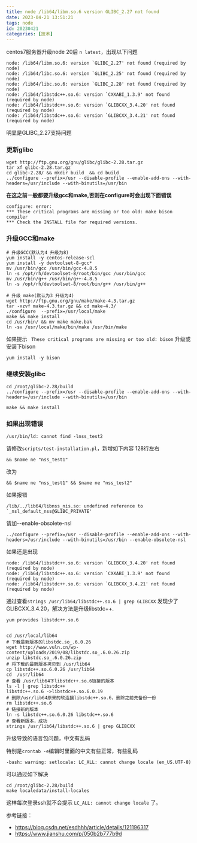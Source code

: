 ```yaml
---
title: node /lib64/libm.so.6 version GLIBC_2.27 not found
date: 2023-04-21 13:51:21
tags: node
id: 20230421
categories: [技术]
---
```


centos7服务器升级node 20后 `n latest`，出现以下问题

```
node: /lib64/libm.so.6: version `GLIBC_2.27' not found (required by node)
node: /lib64/libc.so.6: version `GLIBC_2.25' not found (required by node)
node: /lib64/libc.so.6: version `GLIBC_2.28' not found (required by node)
node: /lib64/libstdc++.so.6: version `CXXABI_1.3.9' not found (required by node)
node: /lib64/libstdc++.so.6: version `GLIBCXX_3.4.20' not found (required by node)
node: /lib64/libstdc++.so.6: version `GLIBCXX_3.4.21' not found (required by node)
```

明显是GLIBC_2.27支持问题


### 更新glibc

```
wget http://ftp.gnu.org/gnu/glibc/glibc-2.28.tar.gz
tar xf glibc-2.28.tar.gz 
cd glibc-2.28/ && mkdir build  && cd build
../configure --prefix=/usr --disable-profile --enable-add-ons --with-headers=/usr/include --with-binutils=/usr/bin
```

**在这之前一般都要升级gcc和make,否则在configure时会出现下面错误**

```
configure: error: 
*** These critical programs are missing or too old: make bison compiler
*** Check the INSTALL file for required versions.
```

### 升级GCC和make

```
# 升级GCC(默认为4 升级为8)
yum install -y centos-release-scl
yum install -y devtoolset-8-gcc*
mv /usr/bin/gcc /usr/bin/gcc-4.8.5
ln -s /opt/rh/devtoolset-8/root/bin/gcc /usr/bin/gcc
mv /usr/bin/g++ /usr/bin/g++-4.8.5
ln -s /opt/rh/devtoolset-8/root/bin/g++ /usr/bin/g++

# 升级 make(默认为3 升级为4)
wget http://ftp.gnu.org/gnu/make/make-4.3.tar.gz
tar -xzvf make-4.3.tar.gz && cd make-4.3/
./configure  --prefix=/usr/local/make
make && make install
cd /usr/bin/ && mv make make.bak
ln -sv /usr/local/make/bin/make /usr/bin/make
```

如果提示 ` These critical programs are missing or too old: bison` 升级或安装下bison

```
yum install -y bison
```

### 继续安装glibc

```
cd /root/glibc-2.28/build
../configure --prefix=/usr --disable-profile --enable-add-ons --with-headers=/usr/include --with-binutils=/usr/bin

make && make install
```


### 如果出现错误

```
/usr/bin/ld: cannot find -lnss_test2
```

请修改`scripts/test-installation.pl`，新增如下内容 128行左右

```
&& $name ne "nss_test1" 
```

改为 

```
&& $name ne "nss_test1" && $name ne "nss_test2"
```

如果报错

```
/lib/../lib64/libnss_nis.so: undefined reference to `_nsl_default_nss@GLIBC_PRIVATE'
```

请加--enable-obsolete-nsl

```
../configure --prefix=/usr --disable-profile --enable-add-ons --with-headers=/usr/include --with-binutils=/usr/bin --enable-obsolete-nsl
```


如果还是出现 

```
node: /lib64/libstdc++.so.6: version `GLIBCXX_3.4.20' not found (required by node)
node: /lib64/libstdc++.so.6: version `CXXABI_1.3.9' not found (required by node)
node: /lib64/libstdc++.so.6: version `GLIBCXX_3.4.21' not found (required by node)
```


通过查看`strings /usr/lib64/libstdc++.so.6 | grep GLIBCXX` 发现少了GLIBCXX_3.4.20，解决方法是升级libstdc++.

```
yum provides libstdc++.so.6


cd /usr/local/lib64
# 下载最新版本的libstdc.so_.6.0.26
wget http://www.vuln.cn/wp-content/uploads/2019/08/libstdc.so_.6.0.26.zip
unzip libstdc.so_.6.0.26.zip
# 将下载的最新版本拷贝到 /usr/lib64
cp libstdc++.so.6.0.26 /usr/lib64
cd  /usr/lib64
# 查看 /usr/lib64下libstdc++.so.6链接的版本
ls -l | grep libstdc++
libstdc++.so.6 ->libstdc++.so.6.0.19
# 删除/usr/lib64原来的软连接libstdc++.so.6，删除之前先备份一份
rm libstdc++.so.6
# 链接新的版本
ln -s libstdc++.so.6.0.26 libstdc++.so.6
# 查看新版本，成功
strings /usr/lib64/libstdc++.so.6 | grep GLIBCXX

```

升级导致的语言包问题，中文有乱码

特别是`crontab -e`编辑时里面的中文有些正常，有些乱码

```
-bash: warning: setlocale: LC_ALL: cannot change locale (en_US.UTF-8)
```

可以通过如下解决

```
cd /root/glibc-2.28/build
make localedata/install-locales
```

这样每次登录ssh就不会提示 `LC_ALL: cannot change locale` 了。


参考链接：

- https://blog.csdn.net/esdhhh/article/details/121196317
- https://www.jianshu.com/p/050b2b777b9d

